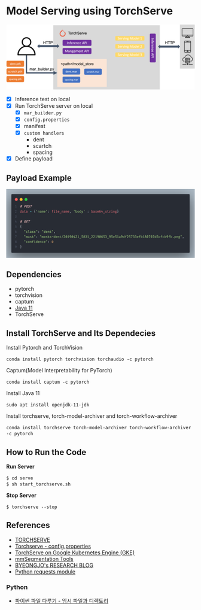 # Model Serving using TorchServe


![torchserve](_asset/TorchServe.png)

- [x] Inference test on local
- [x] Run TorchServe server on local
    - [x] `mar_builder.py`
    - [x] `config.properties`
    - [x] manifest
    - [x] `custom handlers`
         - dent
         - scartch
         - spacing
- [x] Define payload 

## Payload Example
![](_asset/payload.png)

## Dependencies
- pytorch
- torchvision
- captum
- [Java 11](https://www.oracle.com/java/technologies/downloads/#java11)
- TorchServe

## Install TorchServe and Its Dependecies
Install Pytorch and TorchVision
```
conda install pytorch torchvision torchaudio -c pytorch
```
Captum(Model Interpretability for PyTorch)
```
conda install captum -c pytorch
```
Install Java 11
```
sudo apt install openjdk-11-jdk
```
Install torchserve, torch-model-archiver and torch-workflow-archiver
```
conda install torchserve torch-model-archiver torch-workflow-archiver -c pytorch
```




## How to Run the Code

**Run Server**
```
$ cd serve
$ sh start_torchserve.sh
```

**Stop Server**
```
$ torchserve --stop
```

## References
- [TORCHSERVE](https://pytorch.org/serve/)
- [Torchserve - config.properties](https://github.com/pytorch/serve/blob/master/docs/configuration.md#allow-model-specific-custom-python-packages)
- [TorchServe on Google Kubernetes Engine (GKE)](https://github.com/pytorch/serve/tree/master/kubernetes/GKE)
- [mmSegmentation Tools](https://github.com/open-mmlab/mmsegmentation/tree/master/tools/torchserve)
- [BYEONGJO's RESEARCH BLOG](https://byeongjokim.github.io/posts/MLOps-Toy-Project-0/)
- [Python requests module](https://dgkim5360.tistory.com/entry/python-requests)

### Python
- [파이썬 파일 다루기 - 임시 파일과 디렉토리](https://m.blog.naver.com/hankrah/221831304924)

